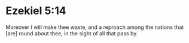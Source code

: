 # Ezekiel 5:14

Moreover I will make thee waste, and a reproach among the nations that [are] round about thee, in the sight of all that pass by.
